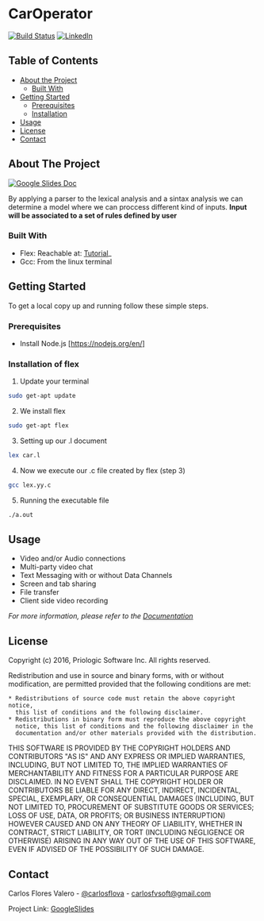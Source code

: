 # CarOperator
[![Build Status][build-shield]][build-url]
[![LinkedIn][linkedin-shield]][linkedin-url]


<!-- TABLE OF CONTENTS -->
## Table of Contents

* [About the Project](#about-the-project)
  * [Built With](#built-with)
* [Getting Started](#getting-started)
  * [Prerequisites](#prerequisites)
  * [Installation](#installation)
* [Usage](#usage)
* [License](#license)
* [Contact](#contact)



<!-- ABOUT THE PROJECT -->
## About The Project

[![Google Slides Doc][product-screenshot]](https://docs.google.com/presentation/d/1_4puNtXrlCzhIQxMrtNWU7Ir7iYex6j79A5C43IwSwg/present#slide=id.p)

By applying a parser to the lexical analysis and a sintax analysis we can determine a model where we can proccess different kind of inputs. 
**Input will be associated to a set of rules defined by user**

### Built With

* Flex: Reachable at: [Tutorial](http://alumni.cs.ucr.edu/~lgao/teaching/flex.html)_
* Gcc: From the linux terminal


<!-- GETTING STARTED -->
## Getting Started

To get a local copy up and running follow these simple steps.

### Prerequisites

* Install Node.js [https://nodejs.org/en/]

### Installation of flex
 
1. Update your terminal
```sh
sudo get-apt update
```
2. We install flex 
```sh
sudo get-apt flex
```
3. Setting up our .l document
```sh
lex car.l
```
4. Now we execute our .c file created by flex (step 3)
```sh
gcc lex.yy.c
```
5. Running the executable file
```sh
./a.out
```
<!-- USAGE EXAMPLES -->
## Usage

* Video and/or Audio connections
* Multi-party video chat
* Text Messaging with or without Data Channels
* Screen and tab sharing
* File transfer
* Client side video recording

_For more information, please refer to the [Documentation](http://easyrtc.com/docs/)_

<!-- LICENSE -->
## License

Copyright (c) 2016, Priologic Software Inc.
All rights reserved.

Redistribution and use in source and binary forms, with or without
modification, are permitted provided that the following conditions are met:

    * Redistributions of source code must retain the above copyright notice,
      this list of conditions and the following disclaimer.
    * Redistributions in binary form must reproduce the above copyright
      notice, this list of conditions and the following disclaimer in the
      documentation and/or other materials provided with the distribution.

THIS SOFTWARE IS PROVIDED BY THE COPYRIGHT HOLDERS AND CONTRIBUTORS "AS IS"
AND ANY EXPRESS OR IMPLIED WARRANTIES, INCLUDING, BUT NOT LIMITED TO, THE
IMPLIED WARRANTIES OF MERCHANTABILITY AND FITNESS FOR A PARTICULAR PURPOSE
ARE DISCLAIMED. IN NO EVENT SHALL THE COPYRIGHT HOLDER OR CONTRIBUTORS BE
LIABLE FOR ANY DIRECT, INDIRECT, INCIDENTAL, SPECIAL, EXEMPLARY, OR
CONSEQUENTIAL DAMAGES (INCLUDING, BUT NOT LIMITED TO, PROCUREMENT OF
SUBSTITUTE GOODS OR SERVICES; LOSS OF USE, DATA, OR PROFITS; OR BUSINESS
INTERRUPTION) HOWEVER CAUSED AND ON ANY THEORY OF LIABILITY, WHETHER IN
CONTRACT, STRICT LIABILITY, OR TORT (INCLUDING NEGLIGENCE OR OTHERWISE)
ARISING IN ANY WAY OUT OF THE USE OF THIS SOFTWARE, EVEN IF ADVISED OF THE
POSSIBILITY OF SUCH DAMAGE.



<!-- CONTACT -->
## Contact

Carlos Flores Valero  - [@carlosflova](https://twitter.com/carlosflova) - carlosfvsoft@gmail.com

Project Link: [GoogleSlides](https://docs.google.com/presentation/d/1_4puNtXrlCzhIQxMrtNWU7Ir7iYex6j79A5C43IwSwg/present#slide=id.p)




<!-- MARKDOWN LINKS & IMAGES -->
<!-- https://www.markdownguide.org/basic-syntax/#reference-style-links -->
[contributors-shield]: https://img.shields.io/github/contributors/othneildrew/Best-README-Template.svg?style=flat-square
[contributors-url]: https://github.com/othneildrew/Best-README-Template/graphs/contributors
[license-shield]: https://img.shields.io/github/license/othneildrew/Best-README-Template.svg?style=flat-square
[license-url]: https://github.com/othneildrew/Best-README-Template/blob/master/LICENSE.txt
[npmversion-shield]: https://img.shields.io/npm/v/open-easyrtc.svg?style=flat
[npmversion-url]: https://www.npmjs.com/package/open-easyrtc
[build-shield]: https://travis-ci.org/open-easyrtc/open-easyrtc.svg?branch=master
[build-url]: http://easyrtc.com/docs/
[linkedin-shield]: https://img.shields.io/badge/-LinkedIn-black.svg?style=flat-square&logo=linkedin&colorB=555
[linkedin-url]: https://www.linkedin.com/in/carlos-flores-valero-44b912113/
[product-screenshot]: images/demopic.png
